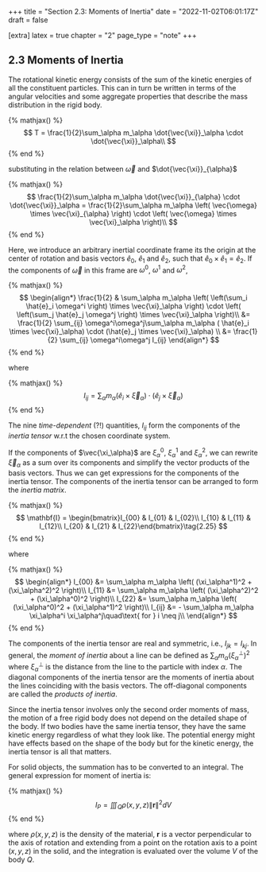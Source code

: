 +++
title = "Section 2.3: Moments of Inertia"
date = "2022-11-02T06:01:17Z"
draft = false

[extra]
latex = true
chapter = "2"
page_type = "note"
+++






## 2.3 Moments of Inertia



The rotational kinetic energy consists of the sum of the kinetic energies of all the constituent particles. This can in turn be written in terms of the angular velocities and some aggregate properties that describe the mass distribution in the rigid body.


{% mathjax() %}
$$
T = \frac{1}{2}\sum_\alpha m_\alpha \dot{\vec{\xi}}_\alpha \cdot \dot{\vec{\xi}}_\alpha\\
$$
{% end %}




substituting in the relation between $\vec{\omega}$ and $\dot{\vec{\xi}}_{\alpha}$


{% mathjax() %}
$$
\frac{1}{2}\sum_\alpha m_\alpha \dot{\vec{\xi}}_{\alpha} \cdot \dot{\vec{\xi}}_\alpha = 
\frac{1}{2}\sum_\alpha m_\alpha \left( \vec{\omega} \times \vec{\xi}_{\alpha} \right) \cdot \left(  \vec{\omega} \times \vec{\xi}_\alpha \right)\\
$$
{% end %}




Here, we introduce an arbitrary inertial coordinate frame its the origin at the center of rotation and basis vectors $\hat{e}_0$, $\hat{e}_1$ and $\hat{e}_2$, such that $\hat{e}_0 \times \hat{e}_1 = \hat{e}_2$. If the components of $\vec{\omega}$ in this frame are $\omega^0$, $\omega^1$ and $\omega^2$,


{% mathjax() %}
$$
\begin{align*}
\frac{1}{2} & \sum_\alpha m_\alpha \left( \left(\sum_i \hat{e}_i \omega^i \right) \times \vec{\xi}_\alpha \right) \cdot \left(  \left(\sum_j \hat{e}_j \omega^j \right) \times \vec{\xi}_\alpha \right)\\
 &= \frac{1}{2} \sum_{ij} \omega^i\omega^j\sum_\alpha m_\alpha ( \hat{e}_i \times \vec{\xi}_\alpha) \cdot (\hat{e}_j \times \vec{\xi}_\alpha) \\
 &= \frac{1}{2} \sum_{ij} \omega^i\omega^j I_{ij}
\end{align*}
$$
{% end %}




where


{% mathjax() %}
$$
I_{ij} = \sum_\alpha m_\alpha ( \hat{e}_i \times \vec{\xi}_\alpha) \cdot (\hat{e}_j \times \vec{\xi}_\alpha)\tag{2.24}
$$
{% end %}




The nine *time-dependent* (?!) quantities, $I_{ij}$ form the components of the *inertia tensor* w.r.t the chosen coordinate system. 


If the components of $\vec{\xi_\alpha}$ are $\xi_{\alpha}^0$, $\xi_{\alpha}^1$ and $\xi_{\alpha}^2$, we can rewrite  $\vec{\xi}_\alpha$ as a sum over its components and simplify the vector products of the basis vectors. Thus we can get expressions for the components of the inertia tensor. The components of the inertia tensor can be arranged to form the *inertia matrix*.


{% mathjax() %}
$$
\mathbf{I} = \begin{bmatrix}I_{00} & I_{01} & I_{02}\\
I_{10} & I_{11} & I_{12}\\
I_{20} & I_{21} & I_{22}\end{bmatrix}\tag{2.25}
$$
{% end %}




where 


{% mathjax() %}
$$
\begin{align*}
I_{00} &= \sum_\alpha m_\alpha \left( (\xi_\alpha^1)^2 + (\xi_\alpha^2)^2 \right)\\
I_{11} &= \sum_\alpha m_\alpha \left( (\xi_\alpha^2)^2 + (\xi_\alpha^0)^2 \right)\\
I_{22} &= \sum_\alpha m_\alpha \left( (\xi_\alpha^0)^2 + (\xi_\alpha^1)^2 \right)\\
I_{ij} &= - \sum_\alpha m_\alpha \xi_\alpha^i \xi_\alpha^j\quad\text{ for } i \neq j\\
\end{align*}
$$
{% end %}




The components of the inertia tensor are real and symmetric, i.e., $I_{jk} = I_{kj}$. In general, the *moment of inertia* about a line can be defined as $\sum_\alpha m_\alpha (\xi_\alpha^\perp)^2$ where $\xi_\alpha^\perp$ is the distance from the line to the particle with index $\alpha$. The diagonal components of the inertia tensor are the moments of inertia about the lines coinciding with the basis vectors. The off-diagonal components are called the *products of inertia*.

Since the inertia tensor involves only the second order moments of mass, the motion of a free rigid body does not depend on the detailed shape of the body. If two bodies have the same inertia tensor, they have the same kinetic energy regardless of what they look like. The potential energy might have effects based on the shape of the body but for the kinetic energy, the inertia tensor is all that matters.

For solid objects, the summation has to be converted to an integral. The general expression for moment of inertia is:


{% mathjax() %}
$$
I_{P}=\iiint _{Q}\rho (x,y,z)\left\|\mathbf {r} \right\|^{2}dV
$$
{% end %}

where $\rho (x,y,z)$ is the density of the material, $\mathbf {r}$  is a vector perpendicular to the axis of rotation and extending from a point on the rotation axis to a point  $(x,y,z)$ in the solid, and the integration is evaluated over the volume $V$ of the body $Q$.
